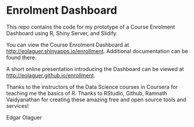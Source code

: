 # Enrolment Dashboard
This repo contains the code for my prototype of a Course Enrolment Dashboard using R, Shiny Server, and Slidify.

You can view the Course Enrolment Dashboard at http://eolaguer.shinyapps.io/enrollment. Additional documentation can be found there.

A short online presentation introducing the Dashboard can be viewed at http://eolaguer.github.io/enrollment. 

Thanks to the instructors of the Data Science courses in Coursera for teaching me the basics of R. Thanks to RStudio, Github, Ramnath Vaidyanathan for creating these amazing free and open source tools and services!


Edgar Olaguer
